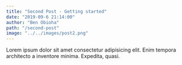 ```yaml
---
title: "Second Post - Getting started"
date: "2019-09-6 21:14:00"
author: "Ben Obioha"
path: "/second-post"
image: "../../images/post2.png"
---
```




Lorem ipsum dolor sit amet consectetur adipisicing elit. Enim tempora architecto a inventore minima. Expedita, quasi.